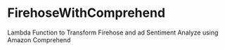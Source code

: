 # FirehoseWithComprehend
Lambda Function to Transform Firehose and ad Sentiment Analyze using Amazon Comprehend
